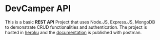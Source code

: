 # DevCamper API

This is a basic **REST API** Project that uses Node.JS, Express.JS, MongoDB to demonstrate CRUD functionalities and authentication. The project is hosted in [heroku](https://devcamper-clone.herokuapp.com/) and the [documentation](https://documenter.getpostman.com/view/14295913/U16ewTvg) is published with postman.

